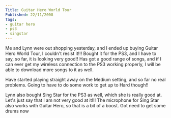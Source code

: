 ```yaml
---
Title: Guitar Hero World Tour
Published: 22/11/2008
Tags:
- guitar hero
- ps3
- singstar
---
```


Me and Lynn were out shopping yesterday, and I ended up buying Guitar Hero World Tour, I couldn't resist it!!! Bought it for the PS3, and I have to say, so far, it is looking very good!! Has got a good range of songs, and if I can ever get my wireless connection to the PS3 working properly, I will be able to download more songs to it as well.

Have started playing straight away on the Medium setting, and so far no real problems. Going to have to do some work to get up to Hard though!!

Lynn also bought Sing Star for the PS3 as well, which she is really good at. Let's just say that I am not very good at it!!! The microphone for Sing Star also works with Guitar Hero, so that is a bit of a boost. Got need to get some drums now
